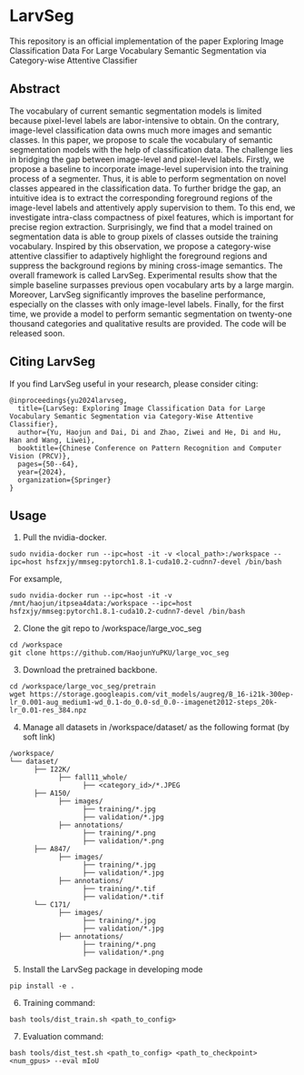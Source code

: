 # LarvSeg

This repository is an official implementation of the paper Exploring Image Classification Data For Large Vocabulary Semantic Segmentation via Category-wise Attentive Classifier

## Abstract

The vocabulary of current semantic segmentation models is limited because pixel-level labels are labor-intensive to obtain. On the contrary, image-level classification data owns much more images and semantic classes. In this paper, we propose to scale the vocabulary of semantic segmentation models with the help of classification data. The challenge lies in bridging the gap between image-level and pixel-level labels. Firstly, we propose a baseline to incorporate image-level supervision into the training process of a segmenter. Thus, it is able to perform segmentation on novel classes appeared in the classification data. To further bridge the gap, an intuitive idea is to extract the corresponding foreground regions of the image-level labels and attentively apply supervision to them. To this end, we investigate intra-class compactness of pixel features, which is important for precise region extraction. Surprisingly, we find that a model trained on segmentation data is able to group pixels of classes outside the training vocabulary. Inspired by this observation, we propose a category-wise attentive classifier to adaptively highlight the foreground regions and suppress the background regions by mining cross-image semantics. The overall framework is called LarvSeg. Experimental results show that the simple baseline surpasses previous open vocabulary arts by a large margin. Moreover, LarvSeg significantly improves the baseline performance, especially on the classes with only image-level labels. Finally, for the first time, we provide a model to perform semantic segmentation on twenty-one thousand categories and qualitative results are provided. The code will be released soon.

## Citing LarvSeg

If you find LarvSeg useful in your research, please consider citing:
```
@inproceedings{yu2024larvseg,
  title={LarvSeg: Exploring Image Classification Data for Large Vocabulary Semantic Segmentation via Category-Wise Attentive Classifier},
  author={Yu, Haojun and Dai, Di and Zhao, Ziwei and He, Di and Hu, Han and Wang, Liwei},
  booktitle={Chinese Conference on Pattern Recognition and Computer Vision (PRCV)},
  pages={50--64},
  year={2024},
  organization={Springer}
}
```

## Usage

1. Pull the nvidia-docker.

```
sudo nvidia-docker run --ipc=host -it -v <local_path>:/workspace --ipc=host hsfzxjy/mmseg:pytorch1.8.1-cuda10.2-cudnn7-devel /bin/bash
```

For exsample,

```
sudo nvidia-docker run --ipc=host -it -v /mnt/haojun/itpsea4data:/workspace --ipc=host hsfzxjy/mmseg:pytorch1.8.1-cuda10.2-cudnn7-devel /bin/bash
```

2. Clone the git repo to /workspace/large_voc_seg

```
cd /workspace
git clone https://github.com/HaojunYuPKU/large_voc_seg
```

3. Download the pretrained backbone.

```
cd /workspace/large_voc_seg/pretrain
wget https://storage.googleapis.com/vit_models/augreg/B_16-i21k-300ep-lr_0.001-aug_medium1-wd_0.1-do_0.0-sd_0.0--imagenet2012-steps_20k-lr_0.01-res_384.npz
```

4. Manage all datasets in /workspace/dataset/ as the following format (by soft link)

```
/workspace/
└── dataset/
      ├── I22K/
            ├── fall11_whole/
                  ├── <category_id>/*.JPEG
      ├── A150/
            ├── images/
                  ├── training/*.jpg
                  ├── validation/*.jpg
            ├── annotations/
                  ├── training/*.png
                  ├── validation/*.png
      ├── A847/
            ├── images/
                  ├── training/*.jpg
                  ├── validation/*.jpg
            ├── annotations/
                  ├── training/*.tif
                  ├── validation/*.tif
      └── C171/
            ├── images/
                  ├── training/*.jpg
                  ├── validation/*.jpg
            ├── annotations/
                  ├── training/*.png
                  ├── validation/*.png
```

5. Install the LarvSeg package in developing mode

```
pip install -e .
```

6. Training command:

```
bash tools/dist_train.sh <path_to_config>
```

7. Evaluation command:

```
bash tools/dist_test.sh <path_to_config> <path_to_checkpoint> <num_gpus> --eval mIoU
```
